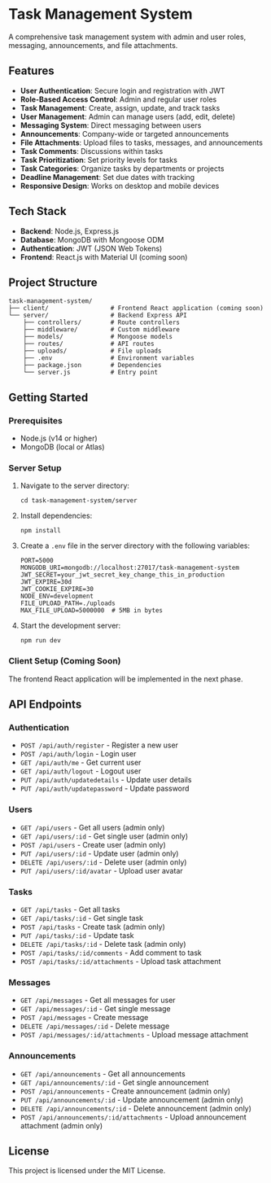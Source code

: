 # Task Management System

A comprehensive task management system with admin and user roles, messaging, announcements, and file attachments.

## Features

- **User Authentication**: Secure login and registration with JWT
- **Role-Based Access Control**: Admin and regular user roles
- **Task Management**: Create, assign, update, and track tasks
- **User Management**: Admin can manage users (add, edit, delete)
- **Messaging System**: Direct messaging between users
- **Announcements**: Company-wide or targeted announcements
- **File Attachments**: Upload files to tasks, messages, and announcements
- **Task Comments**: Discussions within tasks
- **Task Prioritization**: Set priority levels for tasks
- **Task Categories**: Organize tasks by departments or projects
- **Deadline Management**: Set due dates with tracking
- **Responsive Design**: Works on desktop and mobile devices

## Tech Stack

- **Backend**: Node.js, Express.js
- **Database**: MongoDB with Mongoose ODM
- **Authentication**: JWT (JSON Web Tokens)
- **Frontend**: React.js with Material UI (coming soon)

## Project Structure

```
task-management-system/
├── client/                 # Frontend React application (coming soon)
└── server/                 # Backend Express API
    ├── controllers/        # Route controllers
    ├── middleware/         # Custom middleware
    ├── models/             # Mongoose models
    ├── routes/             # API routes
    ├── uploads/            # File uploads
    ├── .env                # Environment variables
    ├── package.json        # Dependencies
    └── server.js           # Entry point
```

## Getting Started

### Prerequisites

- Node.js (v14 or higher)
- MongoDB (local or Atlas)

### Server Setup

1. Navigate to the server directory:
   ```
   cd task-management-system/server
   ```

2. Install dependencies:
   ```
   npm install
   ```

3. Create a `.env` file in the server directory with the following variables:
   ```
   PORT=5000
   MONGODB_URI=mongodb://localhost:27017/task-management-system
   JWT_SECRET=your_jwt_secret_key_change_this_in_production
   JWT_EXPIRE=30d
   JWT_COOKIE_EXPIRE=30
   NODE_ENV=development
   FILE_UPLOAD_PATH=./uploads
   MAX_FILE_UPLOAD=5000000  # 5MB in bytes
   ```

4. Start the development server:
   ```
   npm run dev
   ```

### Client Setup (Coming Soon)

The frontend React application will be implemented in the next phase.

## API Endpoints

### Authentication
- `POST /api/auth/register` - Register a new user
- `POST /api/auth/login` - Login user
- `GET /api/auth/me` - Get current user
- `GET /api/auth/logout` - Logout user
- `PUT /api/auth/updatedetails` - Update user details
- `PUT /api/auth/updatepassword` - Update password

### Users
- `GET /api/users` - Get all users (admin only)
- `GET /api/users/:id` - Get single user (admin only)
- `POST /api/users` - Create user (admin only)
- `PUT /api/users/:id` - Update user (admin only)
- `DELETE /api/users/:id` - Delete user (admin only)
- `PUT /api/users/:id/avatar` - Upload user avatar

### Tasks
- `GET /api/tasks` - Get all tasks
- `GET /api/tasks/:id` - Get single task
- `POST /api/tasks` - Create task (admin only)
- `PUT /api/tasks/:id` - Update task
- `DELETE /api/tasks/:id` - Delete task (admin only)
- `POST /api/tasks/:id/comments` - Add comment to task
- `POST /api/tasks/:id/attachments` - Upload task attachment

### Messages
- `GET /api/messages` - Get all messages for user
- `GET /api/messages/:id` - Get single message
- `POST /api/messages` - Create message
- `DELETE /api/messages/:id` - Delete message
- `POST /api/messages/:id/attachments` - Upload message attachment

### Announcements
- `GET /api/announcements` - Get all announcements
- `GET /api/announcements/:id` - Get single announcement
- `POST /api/announcements` - Create announcement (admin only)
- `PUT /api/announcements/:id` - Update announcement (admin only)
- `DELETE /api/announcements/:id` - Delete announcement (admin only)
- `POST /api/announcements/:id/attachments` - Upload announcement attachment (admin only)

## License

This project is licensed under the MIT License. 